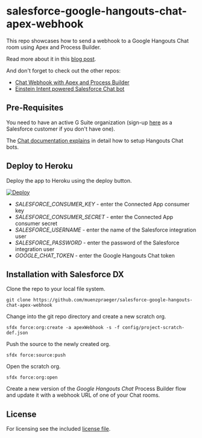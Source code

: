 # salesforce-google-hangouts-chat-apex-webhook

This repo showcases how to send a webhook to a Google Hangouts Chat room using Apex and Process Builder.

Read more about it in this [blog post](https://developer.salesforce.com/blogs/2018/03/integrating-hangouts-chat-and-salesforce.html).

And don't forget to check out the other repos:
- [Chat Webhook with Apex and Process Builder](https://github.com/muenzpraeger/salesforce-google-hangouts-chat-apex-webhook)
- [Einstein Intent powered Salesforce Chat bot](https://github.com/muenzpraeger/salesforce-google-hangouts-chat-einstein-bot)

## Pre-Requisites

You need to have an active G Suite organization (sign-up [here](https://www.salesforce.com/campaign/google/) as a Salesforce customer if you don't have one).

The [Chat documentation explains](https://developers.google.com/hangouts/chat/how-tos/webhooks) in detail how to setup Hangouts Chat bots.

## Deploy to Heroku

Deploy the app to Heroku using the deploy button.

[![Deploy](https://www.herokucdn.com/deploy/button.svg)](https://heroku.com/deploy)

* *SALESFORCE_CONSUMER_KEY* - enter the Connected App consumer key
* *SALESFORCE_CONSUMER_SECRET* - enter the Connected App consumer secret
* *SALESFORCE_USERNAME* - enter the name of the Salesforce integration user
* *SALESFORCE_PASSWORD* - enter the password of the Salesforce integration user
* *GOOGLE_CHAT_TOKEN* - enter the Google Hangouts Chat token

## Installation with Salesforce DX

Clone the repo to your local file system.

```
git clone https://github.com/muenzpraeger/salesforce-google-hangouts-chat-apex-webhook
```

Change into the git repo directory and create a new scratch org.

```
sfdx force:org:create -a apexWebhook -s -f config/project-scratch-def.json
```

Push the source to the newly created org.
```
sfdx force:source:push
```

Open the scratch org.

```
sfdx force:org:open
```

Create a new version of the _Google Hangouts Chat_ Process Builder flow and update it with a webhook URL of one of your Chat rooms.

## License

For licensing see the included [license file](https://github.com/muenzpraeger/salesforce-google-hangouts-chat-apex-webhook/blob/master/LICENSE.md).